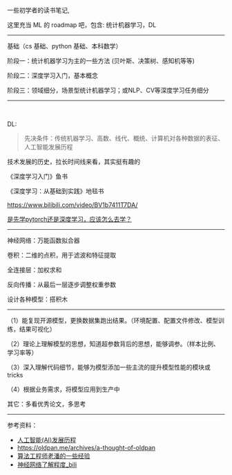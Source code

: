 

一些初学者的读书笔记, 

这里充当 ML 的 roadmap 吧，包含: 统计机器学习，DL



-----------

基础（cs 基础、python 基础、本科数学）

阶段一：统计机器学习为主的一些方法 (贝叶斯、决策树、感知机等等)

阶段二：深度学习入门，基本概念

阶段三：领域细分，场景型统计机器学习；或NLP、CV等深度学习任务细分

-----------




</br>



DL:

> 先决条件：传统机器学习、高数、线代、概统、计算机对各种数据的表征、人工智能发展历程

技术发展的历史，拉长时间线来看，其实挺有趣的



《深度学习入门》鱼书

《深度学习：从基础到实践》地毯书

https://www.bilibili.com/video/BV1b7411T7DA/


[是先学pytorch还是深度学习，应该怎么去学？](https://www.bilibili.com/video/BV1eg4y1w7fd/)


------------

神经网络：万能函数拟合器

卷积：二维的点积，用于滤波和特征提取

全连接层：加权求和

反向传播：从最后一层逐步调整权重参数

设计各种模型：搭积木

----------------------


（1）能复现开源模型，更换数据集跑出结果。（环境配置、配置文件修改、模型训练，结果可视化）

（2）理论上理解模型的思想，知道超参数背后的思想，能够调参。（样本比例、学习率等）

（3）深入理解代码细节，能够为模型添加一些主流的提升模型性能的模块或 tricks

（4）根据业务需求，将模型应用到生产中



其它：多看优秀论文，多思考



--------------

参考资料：
- [人工智能(AI)发展历程](https://zhuanlan.zhihu.com/p/375549477)
- https://oldpan.me/archives/a-thought-of-oldpan
- [算法工程师老潘的一些经验](https://oldpan.me/archives/a-little-experience-from-oldpan)
- [神经网络了解程度_bili](https://www.bilibili.com/video/BV1FX4y1C7qk/)


